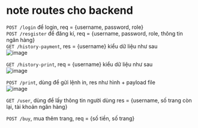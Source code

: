 # note routes cho backend

`POST /login` để login, req = {username, password, role} <br>
`POST /resgister` để đăng kí, req = {username, password, role, thông tin ngân hàng} <br>
`GET /history-payment`, res = {username} kiểu dữ liệu như sau <br>
![image](https://github.com/user-attachments/assets/c795dfdd-c288-442d-95b0-417798052964) <br>

`GET /history-print`, req = {username} kiểu dữ liệu như sau <br>
![image](https://github.com/user-attachments/assets/0f8b5242-315f-4274-ba21-a39985b4af68) <br>

`POST /print`, dùng để gửi lệnh in, res như hình + payload file <br>
![image](https://github.com/user-attachments/assets/9cfa1e50-ef0a-44ec-ae30-9968769e0bf1) <br>

`GET /user`, dùng để lấy thông tin người dùng
res = {username, số trang còn lại, tài khoản ngân hàng} <br>

`POST /buy`, mua thêm trang, req = {số tiền, số trang} <br>
